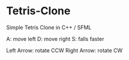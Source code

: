 # Tetris-Clone
Simple Tetris Clone in C++ / SFML

A: move left
D: move right
S: falls faster

Left Arrow: rotate CCW
Right Arrow: rotate CW
